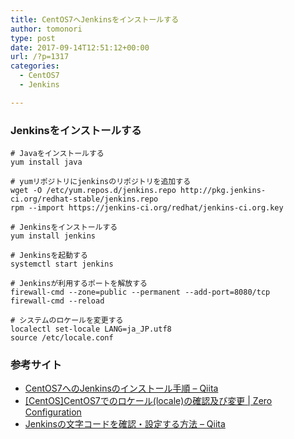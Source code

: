 ```yaml
---
title: CentOS7へJenkinsをインストールする
author: tomonori
type: post
date: 2017-09-14T12:51:12+00:00
url: /?p=1317
categories:
  - CentOS7
  - Jenkins

---
```

### Jenkinsをインストールする

```:bash
# Javaをインストールする
yum install java

# yumリポジトリにjenkinsのリポジトリを追加する
wget -O /etc/yum.repos.d/jenkins.repo http://pkg.jenkins-ci.org/redhat-stable/jenkins.repo
rpm --import https://jenkins-ci.org/redhat/jenkins-ci.org.key

# Jenkinsをインストールする
yum install jenkins

# Jenkinsを起動する
systemctl start jenkins

# Jenkinsが利用するポートを解放する
firewall-cmd --zone=public --permanent --add-port=8080/tcp
firewall-cmd --reload

# システムのロケールを変更する
localectl set-locale LANG=ja_JP.utf8
source /etc/locale.conf
```

### 参考サイト

  * [CentOS7へのJenkinsのインストール手順 &#8211; Qiita](http://qiita.com/yukimunet/items/28c89370fccc86077dd2)
  * [[CentOS]CentOS7でのロケール(locale)の確認及び変更 | Zero Configuration](http://zero-config.com/centos/changelocale-002.html)
  * [Jenkinsの文字コードを確認・設定する方法 &#8211; Qiita](http://qiita.com/LowSE01/items/3e39bf6f86e6884d69b1)